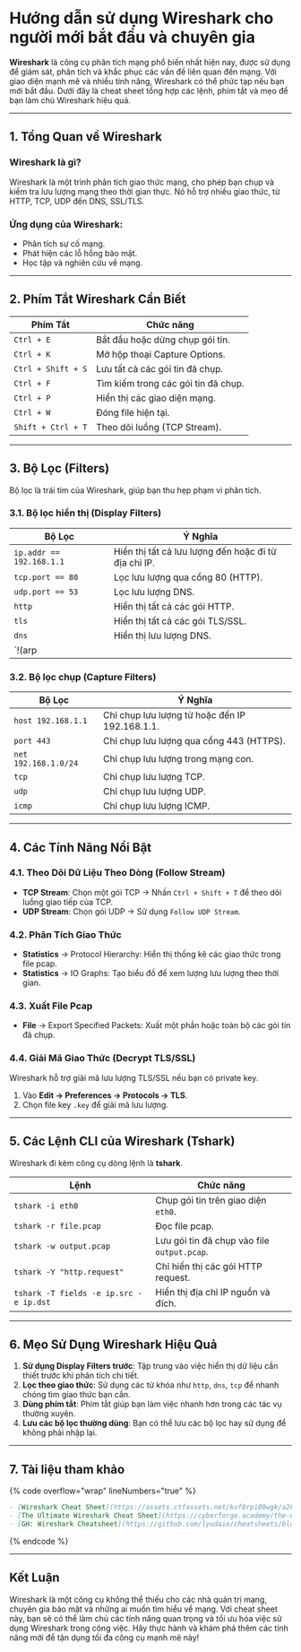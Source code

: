 # Hướng dẫn sử dụng Wireshark cho người mới bắt đầu và chuyên gia

**Wireshark** là công cụ phân tích mạng phổ biến nhất hiện nay, được sử dụng để giám sát, phân tích và khắc phục các vấn đề liên quan đến mạng. Với giao diện mạnh mẽ và nhiều tính năng, Wireshark có thể phức tạp nếu bạn mới bắt đầu. Dưới đây là cheat sheet tổng hợp các lệnh, phím tắt và mẹo để bạn làm chủ Wireshark hiệu quả.

***

## **1. Tổng Quan về Wireshark**

### Wireshark là gì?

Wireshark là một trình phân tích giao thức mạng, cho phép bạn chụp và kiểm tra lưu lượng mạng theo thời gian thực. Nó hỗ trợ nhiều giao thức, từ HTTP, TCP, UDP đến DNS, SSL/TLS.

### **Ứng dụng của Wireshark**:

* Phân tích sự cố mạng.
* Phát hiện các lỗ hổng bảo mật.
* Học tập và nghiên cứu về mạng.

***

## **2. Phím Tắt Wireshark Cần Biết**

| **Phím Tắt**       | **Chức năng**                       |
| ------------------ | ----------------------------------- |
| `Ctrl + E`         | Bắt đầu hoặc dừng chụp gói tin.     |
| `Ctrl + K`         | Mở hộp thoại Capture Options.       |
| `Ctrl + Shift + S` | Lưu tất cả các gói tin đã chụp.     |
| `Ctrl + F`         | Tìm kiếm trong các gói tin đã chụp. |
| `Ctrl + P`         | Hiển thị các giao diện mạng.        |
| `Ctrl + W`         | Đóng file hiện tại.                 |
| `Shift + Ctrl + T` | Theo dõi luồng (TCP Stream).        |

***

## **3. Bộ Lọc (Filters)**

Bộ lọc là trái tim của Wireshark, giúp bạn thu hẹp phạm vi phân tích.

### **3.1. Bộ lọc hiển thị (Display Filters)**

| **Bộ Lọc**               | **Ý Nghĩa**                                          |
| ------------------------ | ---------------------------------------------------- |
| `ip.addr == 192.168.1.1` | Hiển thị tất cả lưu lượng đến hoặc đi từ địa chỉ IP. |
| `tcp.port == 80`         | Lọc lưu lượng qua cổng 80 (HTTP).                    |
| `udp.port == 53`         | Lọc lưu lượng DNS.                                   |
| `http`                   | Hiển thị tất cả các gói HTTP.                        |
| `tls`                    | Hiển thị tất cả các gói TLS/SSL.                     |
| `dns`                    | Hiển thị lưu lượng DNS.                              |
| \`!(arp                  |                                                      |

### **3.2. Bộ lọc chụp (Capture Filters)**

| **Bộ Lọc**           | **Ý Nghĩa**                                    |
| -------------------- | ---------------------------------------------- |
| `host 192.168.1.1`   | Chỉ chụp lưu lượng từ hoặc đến IP 192.168.1.1. |
| `port 443`           | Chỉ chụp lưu lượng qua cổng 443 (HTTPS).       |
| `net 192.168.1.0/24` | Chỉ chụp lưu lượng trong mạng con.             |
| `tcp`                | Chỉ chụp lưu lượng TCP.                        |
| `udp`                | Chỉ chụp lưu lượng UDP.                        |
| `icmp`               | Chỉ chụp lưu lượng ICMP.                       |

***

## **4. Các Tính Năng Nổi Bật**

### **4.1. Theo Dõi Dữ Liệu Theo Dòng (Follow Stream)**

* **TCP Stream**: Chọn một gói TCP → Nhấn `Ctrl + Shift + T` để theo dõi luồng giao tiếp của TCP.
* **UDP Stream**: Chọn gói UDP → Sử dụng `Follow UDP Stream`.

### **4.2. Phân Tích Giao Thức**

* **Statistics** → Protocol Hierarchy: Hiển thị thống kê các giao thức trong file pcap.
* **Statistics** → IO Graphs: Tạo biểu đồ để xem lượng lưu lượng theo thời gian.

### **4.3. Xuất File Pcap**

* **File** → Export Specified Packets: Xuất một phần hoặc toàn bộ các gói tin đã chụp.

### **4.4. Giải Mã Giao Thức (Decrypt TLS/SSL)**

Wireshark hỗ trợ giải mã lưu lượng TLS/SSL nếu bạn có private key.

1. Vào **Edit → Preferences → Protocols → TLS**.
2. Chọn file key `.key` để giải mã lưu lượng.

***

## **5. Các Lệnh CLI của Wireshark (Tshark)**

Wireshark đi kèm công cụ dòng lệnh là **tshark**.

| **Lệnh**                               | **Chức năng**                               |
| -------------------------------------- | ------------------------------------------- |
| `tshark -i eth0`                       | Chụp gói tin trên giao diện `eth0`.         |
| `tshark -r file.pcap`                  | Đọc file pcap.                              |
| `tshark -w output.pcap`                | Lưu gói tin đã chụp vào file `output.pcap`. |
| `tshark -Y "http.request"`             | Chỉ hiển thị các gói HTTP request.          |
| `tshark -T fields -e ip.src -e ip.dst` | Hiển thị địa chỉ IP nguồn và đích.          |

***

## **6. Mẹo Sử Dụng Wireshark Hiệu Quả**

1. **Sử dụng Display Filters trước**: Tập trung vào việc hiển thị dữ liệu cần thiết trước khi phân tích chi tiết.
2. **Lọc theo giao thức**: Sử dụng các từ khóa như `http`, `dns`, `tcp` để nhanh chóng tìm giao thức bạn cần.
3. **Dùng phím tắt**: Phím tắt giúp bạn làm việc nhanh hơn trong các tác vụ thường xuyên.
4. **Lưu các bộ lọc thường dùng**: Bạn có thể lưu các bộ lọc hay sử dụng để không phải nhập lại.

***

## **7. Tài liệu tham khảo**

{% code overflow="wrap" lineNumbers="true" %}
```markdown
- [Wireshark Cheat Sheet](https://assets.ctfassets.net/kvf8rpi09wgk/a2PBJT7Qq9XL7Bbf81Ajh/e28b9c889edc13ddb1e81ed5ce678809/Wireshark_Cheat_Sheet__6_.pdf)
- [The Ultimate Wireshark Cheat Sheet](https://cyberforge.academy/the-ultimate-wireshark-cheat-sheet-for-cybersecurity-professionals/)
- [GH: Wireshark Cheatsheet](https://github.com/lyudaio/cheatsheets/blob/main/security/tools/wireshark.md)
```
{% endcode %}

***

## **Kết Luận**

Wireshark là một công cụ không thể thiếu cho các nhà quản trị mạng, chuyên gia bảo mật và những ai muốn tìm hiểu về mạng. Với cheat sheet này, bạn sẽ có thể làm chủ các tính năng quan trọng và tối ưu hóa việc sử dụng Wireshark trong công việc. Hãy thực hành và khám phá thêm các tính năng mới để tận dụng tối đa công cụ mạnh mẽ này!
